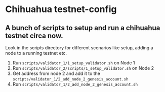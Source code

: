 # Chihuahua testnet-config

## A bunch of scripts to setup and run a chihuahua testnet circa now.

Look in the scripts directory for different scenarios like setup, adding a node to a running testnet etc.

1. Run `scripts/validator_1/1_setup_validator.sh` on Node 1
2. Run `scripts/validator_2/scripts/1_setup_validator.sh` on Node 2
3. Get address from node 2 and add it to the `scripts/validator_1/2_add_node_2_genesis_account.sh`
4. Run `scripts/validator_1/2_add_node_2_genesis_account.sh`